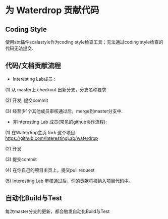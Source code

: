 # 为 Waterdrop 贡献代码 

## Coding Style

使用sbt插件scalastyle作为coding style检查工具；无法通过coding style检查的代码无法提交.


## 代码/文档贡献流程

* Interesting Lab成员 :

(1) 从 master上 checkout 出新分支，分支名称要求

(2) 开发, 提交commit

(3) 经至少1个其他成员审核通过后，merge到master分支中.

* 非Interesting Lab 成员(常见的github协作流程):

(1) 在Waterdrop主页 fork 这个项目 https://github.com/InterestingLab/waterdrop

(2) 开发

(3) 提交commit

(4) 在你自己的项目主页上，提交pull request

(5) Interesting Lab 审核通过后，你的贡献将被纳入项目代码中。

## 自动化Build与Test

每次master分支的更新，都会触发自动化Build与Test
